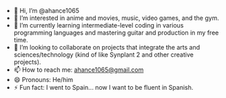 - 👋 Hi, I’m @ahance1065
- 👀 I’m interested in anime and movies, music, video games, and the gym.
- 🌱 I’m currently learning intermediate-level coding in various programming languages and mastering guitar and production in my free time.
- 💞️ I’m looking to collaborate on projects that integrate the arts and sciences/technology (kind of like Synplant 2 and other creative projects).
- 📫 How to reach me: ahance1065@gmail.com
- 😄 Pronouns: He/him
- ⚡ Fun fact: I went to Spain... now I want to be fluent in Spanish.

<!---
ahance1065/ahance1065 is a ✨ special ✨ repository because its `README.md` (this file) appears on your GitHub profile.
You can click the Preview link to take a look at your changes.
--->
